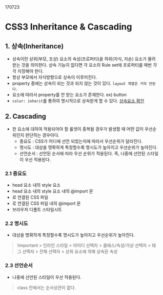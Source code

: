 170723

# CSS3 Inheritance & Cascading

## 1. 상속(Inheritance)
- 상속이란 상위(부모, 조상) 요소의 속성(프로퍼티)을 하위(자식, 자손) 요소가 물려 받는 것을 의미한다. 상속 기능이 없다면 각 요소의 Rule set에 프로퍼티를 매번 각각 지정해야 한다.
- 항상 부모에서 자식방향으로 상속이 이루어진다.
- property 중에는 상속이 되는 것과 되지 않는 것이 있다. `layout 계열은 거의 안된다.`
- 요소에 따라서 property를 안 받는 요소가 존재한다. ex) button
- `color: inherit`를 통하여 명시적으로 상속받게 할 수 있다.
[상속요소 확인](https://www.w3.org/TR/CSS21/propidx)

## 2. Cascading
- 한 요소에 대하여 적용되어야 할 룰셋이 중복될 경우가 발생할 때 어떤 값이 우선순위인지 판단하는 경우이다.
  - 중요도 : CSS가 어디에 선언 되었는지에 따라서 우선순위가 달라진다.
  - 명시도 : 대상을 명확하게 특정할수록 명시도가 높아지고 우선순위가 높아진다.
  - 선언순서 : 선언된 순서에 따라 우선 순위가 적용된다. 즉, 나중에 선언된 스타일이 우선 적용된다.

### 2.1 중요도
- head 요소 내의 style 요소
- head 요소 내의 style 요소 내의 @import 문
- <link> 로 연결된 CSS 파일
- <link> 로 연결된 CSS 파일 내의 @import 문
- 브라우저 디폴트 스타일시트

### 2.2 명시도
- 대상을 명확하게 특정할수록 명시도가 높아지고 우선순위가 높아진다.
> !important > 인라인 스타일 > 아이디 선택자 > 클래스/속성/가상 선택자 > 태그 선택자 > 전체 선택자 > 상위 요소에 의해 상속된 속성

### 2.3 선언순서
- 나중에 선언된 스타일이 우선 적용된다. 

> class 안에서는 순서상관이 없다.